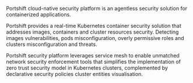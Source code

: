 Portshift cloud-native security platform is an agentless security solution for containerized applications.  

Portshift provides a real-time Kubernetes container security solution that addresses images, containers and cluster resources security. Detecting images vulnerabilities, pods misconfiguration, overly permissive roles and clusters misconfiguration and threats.

Portshift security platform leverages service mesh to enable unmatched network security enforcement tools that simplifies the implementation of zero trust security model in Kubernetes clusters, complemented by declarative security policies cluster entities visualisation.